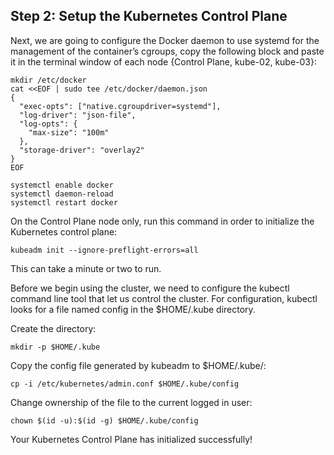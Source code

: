 ## Step 2: Setup the Kubernetes Control Plane

Next, we are going to configure the Docker daemon to use systemd for the management of the container’s cgroups, copy the following block and paste it in the terminal window of each node {Control Plane, kube-02, kube-03}:

```
mkdir /etc/docker
cat <<EOF | sudo tee /etc/docker/daemon.json
{
  "exec-opts": ["native.cgroupdriver=systemd"],
  "log-driver": "json-file",
  "log-opts": {
    "max-size": "100m"
  },
  "storage-driver": "overlay2"
}
EOF

systemctl enable docker
systemctl daemon-reload
systemctl restart docker
```

On the Control Plane node only, run this command in order to initialize the Kubernetes control plane:

```
kubeadm init --ignore-preflight-errors=all
```

This can take a minute or two to run.

Before we begin using the cluster, we need to configure the kubectl command line tool that let us control the cluster. For configuration, kubectl looks for a file named config in the $HOME/.kube directory.

Create the directory:

```
mkdir -p $HOME/.kube
```

Copy the config file generated by kubeadm to $HOME/.kube/:

```
cp -i /etc/kubernetes/admin.conf $HOME/.kube/config
```

Change ownership of the file to the current logged in user:

```
chown $(id -u):$(id -g) $HOME/.kube/config
```

Your Kubernetes Control Plane has initialized successfully!

